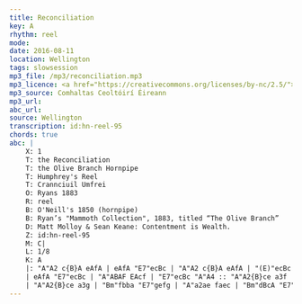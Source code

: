 ```yaml
---
title: Reconciliation
key: A
rhythm: reel
mode: 
date: 2016-08-11
location: Wellington
tags: slowsession
mp3_file: /mp3/reconciliation.mp3
mp3_licence: <a href="https://creativecommons.org/licenses/by-nc/2.5/">CC-BY-NC-2.5</a>
mp3_source: Comhaltas Ceoltóirí Éireann
mp3_url: 
abc_url: 
source: Wellington
transcription: id:hn-reel-95
chords: true
abc: |
    X: 1
    T: the Reconciliation
    T: the Olive Branch Hornpipe
    T: Humphrey's Reel
    T: Crannciuil Umfrei
    O: Ryans 1883
    R: reel
    B: O'Neill's 1850 (hornpipe)
    B: Ryan’s "Mammoth Collection", 1883, titled “The Olive Branch”
    D: Matt Molloy & Sean Keane: Contentment is Wealth.
    Z: id:hn-reel-95
    M: C|
    L: 1/8
    K: A
    |: "A"A2 c{B}A eAfA | eAfA "E7"ecBc | "A"A2 c{B}A eAfA | "(E)"ecBc "E7"AFEF | "A"A2 c{B}A eAfA |
    | eAfA "E7"ecBc | "A"ABAF EAcf | "E7"ecBc "A"A4 :: "A"A2{B}ce a3f | "E7"efed cdcB |
    | "A"A2{B}ce a3g | "Bm"fbba "E7"gefg | "A"a2ae faec | "Bm"dBcA "E7"BAFG | "A"ABAF EAcf | "E7"ecBc "A"A4 :|
---
```


